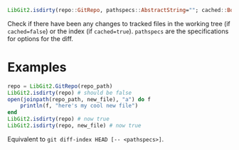 ```julia
LibGit2.isdirty(repo::GitRepo, pathspecs::AbstractString=""; cached::Bool=false) -> Bool
```

Check if there have been any changes to tracked files in the working tree (if `cached=false`) or the index (if `cached=true`). `pathspecs` are the specifications for options for the diff.

# Examples

```julia
repo = LibGit2.GitRepo(repo_path)
LibGit2.isdirty(repo) # should be false
open(joinpath(repo_path, new_file), "a") do f
    println(f, "here's my cool new file")
end
LibGit2.isdirty(repo) # now true
LibGit2.isdirty(repo, new_file) # now true
```

Equivalent to `git diff-index HEAD [-- <pathspecs>]`.
